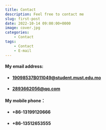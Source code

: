 ```yaml
---
title: Contact
description: Feel free to contact me
slug: first-post
date: 2022-10-14 09:00:00+0000
image: cover.jpg
categories:
    - Contact
tags:
    - Contact
    - E-mail
---
```


#### My email address:

- #### <19098537B011049@student.must.edu.mo>

- #### <2893662056@qq.com>

#### My mobile phone：

- #### +86-13199120666 

- #### +86-13512653555

